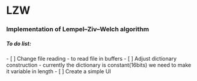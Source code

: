 # LZW

<h3>Implementation of Lempel–Ziv–Welch algorithm</h3>

<h5>To do list:</h5>
- [ ] Change file reading - to read file in buffers
- [ ] Adjust dictionary construction - currently the dictionary is constant(16bits) we need to make it variable in length
- [ ] Create a simple UI
